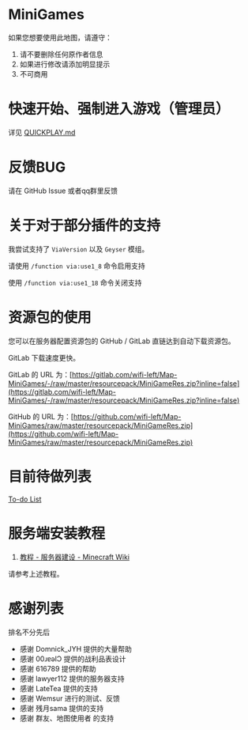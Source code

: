 # MiniGames
如果您想要使用此地图，请遵守：
1. 请不要删除任何原作者信息
2. 如果进行修改请添加明显提示
3. 不可商用

# 快速开始、强制进入游戏（管理员）
详见 [QUICKPLAY.md](QUICKPLAY.md)

# 反馈BUG
请在 GitHub Issue 或者qq群里反馈

# 关于对于部分插件的支持
我尝试支持了 `ViaVersion` 以及 `Geyser` 模组。

请使用 `/function via:use1_8` 命令启用支持

使用 `/function via:use1_18` 命令关闭支持

# 资源包的使用
您可以在服务器配置资源包的 GitHub / GitLab 直链达到自动下载资源包。

GitLab 下载速度更快。

GitLab 的 URL 为：[https://gitlab.com/wifi-left/Map-MiniGames/-/raw/master/resourcepack/MiniGameRes.zip?inline=false](https://gitlab.com/wifi-left/Map-MiniGames/-/raw/master/resourcepack/MiniGameRes.zip?inline=false)

GitHub 的 URL 为：[https://github.com/wifi-left/Map-MiniGames/raw/master/resourcepack/MiniGameRes.zip](https://github.com/wifi-left/Map-MiniGames/raw/master/resourcepack/MiniGameRes.zip)

# 目前待做列表
[To-do List](./todo.md)

# 服务端安装教程
1. [教程 - 服务器建设 - Minecraft Wiki](https://zh.minecraft.wiki/w/%E6%95%99%E7%A8%8B#%E6%9C%8D%E5%8A%A1%E5%99%A8%E8%AE%BE%E7%BD%AE)

请参考上述教程。

# 感谢列表
排名不分先后

- 感谢 Domnick_JYH 提供的大量帮助
- 感谢 00ɹɐəlϽ 提供的战利品表设计
- 感谢 616789 提供的帮助
- 感谢 lawyer112 提供的服务器支持
- 感谢 LateTea 提供的支持
- 感谢 Wemsur 进行的测试、反馈
- 感谢 残月sama 提供的支持
- 感谢 群友、地图使用者 的支持